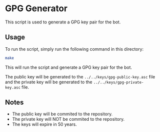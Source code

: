 # GPG Generator

This script is used to generate a GPG key pair for the bot.

## Usage

To run the script, simply run the following command in this directory:

```bash
make
```

This will run the script and generate a GPG key pair for the bot.

The public key will be generated to the `../../keys/gpg-public-key.asc` file and the private key will be generated to the `../../keys/gpg-private-key.asc` file.

## Notes

- The public key will be commited to the repository.
- The private key will NOT be commited to the repository.
- The keys will expire in 50 years.